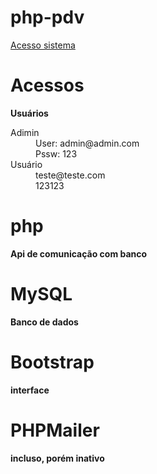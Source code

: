 # php-pdv
[Acesso sistema](https://vendas-now.herokuapp.com/)

# Acessos

**Usuários**

<dl>
  <dt>Adimin</dt>
  <dd>User: admin@admin.com</dd>
  <dd>Pssw: 123</dd>
  
  <dt>Usuário</dt>
  <dd>teste@teste.com</dd>
  <dd>123123</dd>
</dl>

# php
**Api de comunicação com banco**

# MySQL
**Banco de dados**

# Bootstrap
**interface**

# PHPMailer
**incluso, porém inativo**

